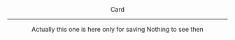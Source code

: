 <div align='center'>
  Card

  ---
  
  Actually this one is here only for saving
  Nothing to see then
</div>
